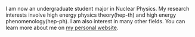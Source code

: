 I am now an undergraduate student major in Nuclear Physics. My research interests involve high energy physics theory(hep-th) and high energy phenomenology(hep-ph). I am also interest in many other fields. You can learn more about me on [my personal website](https://xuanyiyiren.github.io/).
